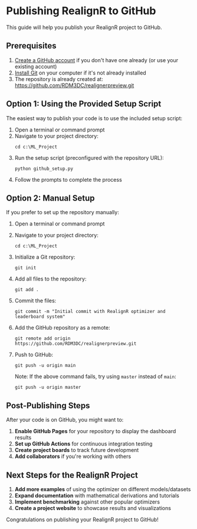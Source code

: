 # Publishing RealignR to GitHub

This guide will help you publish your RealignR project to GitHub.

## Prerequisites

1. [Create a GitHub account](https://github.com/join) if you don't have one already (or use your existing account)
2. [Install Git](https://git-scm.com/downloads) on your computer if it's not already installed
3. The repository is already created at: https://github.com/RDM3DC/realignerpreview.git

## Option 1: Using the Provided Setup Script

The easiest way to publish your code is to use the included setup script:

1. Open a terminal or command prompt
2. Navigate to your project directory:
   ```
   cd c:\ML_Project
   ```
3. Run the setup script (preconfigured with the repository URL):
   ```
   python github_setup.py
   ```
4. Follow the prompts to complete the process

## Option 2: Manual Setup

If you prefer to set up the repository manually:

1. Open a terminal or command prompt
2. Navigate to your project directory:
   ```
   cd c:\ML_Project
   ```
3. Initialize a Git repository:
   ```
   git init
   ```
4. Add all files to the repository:
   ```
   git add .
   ```
5. Commit the files:
   ```
   git commit -m "Initial commit with RealignR optimizer and leaderboard system"
   ```
6. Add the GitHub repository as a remote:
   ```
   git remote add origin https://github.com/RDM3DC/realignerpreview.git
   ```
7. Push to GitHub:
   ```
   git push -u origin main
   ```
   
   Note: If the above command fails, try using `master` instead of `main`:
   ```
   git push -u origin master
   ```

## Post-Publishing Steps

After your code is on GitHub, you might want to:

1. **Enable GitHub Pages** for your repository to display the dashboard results
2. **Set up GitHub Actions** for continuous integration testing
3. **Create project boards** to track future development
4. **Add collaborators** if you're working with others

## Next Steps for the RealignR Project

1. **Add more examples** of using the optimizer on different models/datasets
2. **Expand documentation** with mathematical derivations and tutorials
3. **Implement benchmarking** against other popular optimizers
4. **Create a project website** to showcase results and visualizations

Congratulations on publishing your RealignR project to GitHub!
